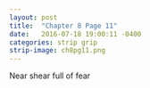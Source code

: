 ```yaml
---
layout: post
title:  "Chapter 8 Page 11"
date:   2016-07-18 19:00:11 -0400
categories: strip grip
strip-image: ch8pg11.png
---
```

Near shear full of fear   
